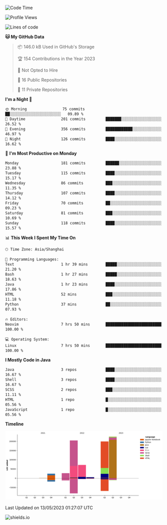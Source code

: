 <!--START_SECTION:waka-->
![Code Time](http://img.shields.io/badge/Code%20Time-267%20hrs%2037%20mins-blue)

![Profile Views](http://img.shields.io/badge/Profile%20Views-0-blue)

![Lines of code](https://img.shields.io/badge/From%20Hello%20World%20I%27ve%20Written-755.7%20thousand%20lines%20of%20code-blue)

**🐱 My GitHub Data** 

> 📦 146.0 kB Used in GitHub's Storage 
 > 
> 🏆 154 Contributions in the Year 2023
 > 
> 🚫 Not Opted to Hire
 > 
> 📜 16 Public Repositories 
 > 
> 🔑 11 Private Repositories 
 > 
**I'm a Night 🦉** 

```text
🌞 Morning                75 commits          ██░░░░░░░░░░░░░░░░░░░░░░░   09.89 % 
🌆 Daytime                201 commits         ███████░░░░░░░░░░░░░░░░░░   26.52 % 
🌃 Evening                356 commits         ████████████░░░░░░░░░░░░░   46.97 % 
🌙 Night                  126 commits         ████░░░░░░░░░░░░░░░░░░░░░   16.62 % 
```
📅 **I'm Most Productive on Monday** 

```text
Monday                   181 commits         ██████░░░░░░░░░░░░░░░░░░░   23.88 % 
Tuesday                  115 commits         ████░░░░░░░░░░░░░░░░░░░░░   15.17 % 
Wednesday                86 commits          ███░░░░░░░░░░░░░░░░░░░░░░   11.35 % 
Thursday                 107 commits         ████░░░░░░░░░░░░░░░░░░░░░   14.12 % 
Friday                   70 commits          ██░░░░░░░░░░░░░░░░░░░░░░░   09.23 % 
Saturday                 81 commits          ███░░░░░░░░░░░░░░░░░░░░░░   10.69 % 
Sunday                   118 commits         ████░░░░░░░░░░░░░░░░░░░░░   15.57 % 
```


📊 **This Week I Spent My Time On** 

```text
🕑︎ Time Zone: Asia/Shanghai

💬 Programming Languages: 
Text                     1 hr 39 mins        █████░░░░░░░░░░░░░░░░░░░░   21.20 % 
Bash                     1 hr 27 mins        █████░░░░░░░░░░░░░░░░░░░░   18.63 % 
Java                     1 hr 23 mins        ████░░░░░░░░░░░░░░░░░░░░░   17.86 % 
HTML                     52 mins             ███░░░░░░░░░░░░░░░░░░░░░░   11.18 % 
Python                   37 mins             ██░░░░░░░░░░░░░░░░░░░░░░░   07.93 % 

🔥 Editors: 
Neovim                   7 hrs 50 mins       █████████████████████████   100.00 % 

💻 Operating System: 
Linux                    7 hrs 50 mins       █████████████████████████   100.00 % 
```

**I Mostly Code in Java** 

```text
Java                     3 repos             ████░░░░░░░░░░░░░░░░░░░░░   16.67 % 
Shell                    3 repos             ████░░░░░░░░░░░░░░░░░░░░░   16.67 % 
SCSS                     2 repos             ███░░░░░░░░░░░░░░░░░░░░░░   11.11 % 
HTML                     1 repo              █░░░░░░░░░░░░░░░░░░░░░░░░   05.56 % 
JavaScript               1 repo              █░░░░░░░░░░░░░░░░░░░░░░░░   05.56 % 
```



**Timeline**

![Lines of Code chart](https://raw.githubusercontent.com/kopp4/kopp4/main/assets/bar_graph.png)


 Last Updated on 13/05/2023 01:27:07 UTC
<!--END_SECTION:waka-->
![shields.io](https://img.shields.io/github/commit-activity/w/kopp4/kopp4?color=g&label=abusing%20bot&style=flat-square)
